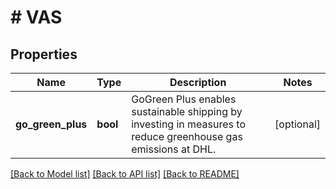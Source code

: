 # # VAS

## Properties

Name | Type | Description | Notes
------------ | ------------- | ------------- | -------------
**go_green_plus** | **bool** | GoGreen Plus enables sustainable shipping by investing in measures to reduce greenhouse gas emissions at DHL. | [optional]

[[Back to Model list]](../../README.md#models) [[Back to API list]](../../README.md#endpoints) [[Back to README]](../../README.md)
